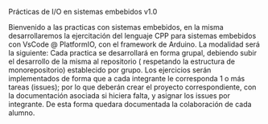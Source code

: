 Prácticas de I/O en sistemas embebidos v1.0

Bienvenido a las practicas con sistemas embebidos, en la misma
desarrollaremos la ejercitación del lenguaje CPP para sistemas embebidos
con VsCode @ PlatformIO, con el framework de Arduino.
La modalidad será la siguiente:
Cada practica se desarrollará en forma grupal, debiendo subir el desarrollo
de la misma al repositorio ( respetando la estructura de monorepositorio)
establecido por grupo. Los ejercicios serán implementados de forma que a
cada integrante le corresponda 1 o más tareas (issues); por lo que deberán
crear el proyecto correspondiente, con la documentación asociada si hiciera
falta, y asignar los issues por integrante. De esta forma quedara
documentada la colaboración de cada alumno. 
